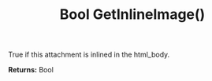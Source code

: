 ﻿---
uid: crmscript_ref_NSAttachmentEntity_GetInlineImage
title: Bool GetInlineImage()
intellisense: NSAttachmentEntity.GetInlineImage
keywords: NSAttachmentEntity, GetInlineImage
so.topic: reference
---

True if this attachment is inlined in the html_body.

**Returns:** Bool


